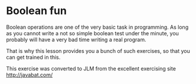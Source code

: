 
# Boolean fun #

Boolean operations are one of the very basic task in programming.
As long as you cannot write a not so simple boolean test under the
minute, you probably will have a very bad time writing a real
program.

That is why this lesson provides you a bunch of such exercises, so
that you can get trained in this.

This exercise was converted to JLM from the excellent exercising site http://javabat.com/


